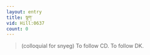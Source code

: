 ```yaml
---
layout: entry
title: སྙག་
vid: Hill:0637
count: 0
---
```

> (colloquial for snyeg) To follow CD\. To follow DK\.



